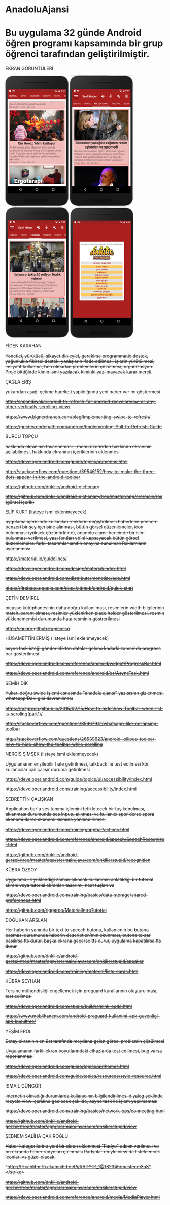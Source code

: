 # AnadoluAjansi
# Bu uygulama 32 günde Android öğren programı kapsamında bir grup öğrenci tarafından geliştirilmiştir.

EKRAN GÖRÜNTÜLERİ

![](screenshots/oie_transparent.png)  ![](screenshots/oie_transparent-2.png)  ![](screenshots/oie_transparent-5.png)  ![](screenshots/oie_transparent-4.png)

FİGEN	KARAHAN	

<strike>Yönetici, yürütücü, şikayet dinleyici, gerekirse programmatic destek, yoğunlukla fikirsel destek, yanlışların ifade edilmesi, işlerin yürütülmesi, insiyatif kullanma, ben olmadan problemlerin çözülmesi, organizasyon. Proje bittiğinde kimin ismi yazılacak kiminki yazılmayacak karar mercii.</strike>


ÇAĞLA ERİŞ

<strike>yukarıdan aşağı çekme hareketi yapıldığında yeni haber var mı göstermesi</strike>

<strike>http://sapandiwakar.in/pull-to-refresh-for-android-recyclerview-or-any-other-vertically-scrolling-view/</strike>

<strike>https://www.bignerdranch.com/blog/implementing-swipe-to-refresh/</strike>

<strike>https://guides.codepath.com/android/Implementing-Pull-to-Refresh-Guide</strike>


BURCU	TOPÇU

<strike>hakkında ekranının tasarlanması - menu üzerinden hakkında ekranının açılabilmesi, hakkında ekranının içeriklerinin eklenmesi</strike>

<strike>https://developer.android.com/guide/topics/ui/menus.html</strike>

<strike>http://stackoverflow.com/questions/39546152/how-to-make-the-three-dots-appear-in-the-android-toolbar</strike>

<strike>https://github.com/dnkilic/android-gictionary</strike>

<strike>https://github.com/dnkilic/android-gictionary/tree/master/app/src/main/res (görsel içerik)</strike>


ELİF	KURT (listeye ismi eklenmeyecek)

<strike>uygulama içerisinde kullanılan renklerin değiştirilmesi
haberlerin pencere benzeri bir şey içerisine alınması,
bütün görsel düzenlemeler,
icon bulunması (yüksek çözünürlükte),
anadolu ajansı haricinde bir isim bulunması verilmesi,
yazı fontları vb'ni kapsayacak bütün görsel düzenlemeler.
farklı tasarımlar sınıfın onayına sunulmalı
Reklamların ayarlanması</strike>

<strike>https://material.io/guidelines/</strike>

<strike>https://developer.android.com/design/material/index.html</strike>

<strike>https://developer.android.com/distribute/monetize/ads.html</strike>

<strike>https://firebase.google.com/docs/admob/android/quick-start</strike>


ÇETİN	DEMİREL

<strike>picasso kütüphanesinin daha doğru kullanılması, resimlerin width bilgilerinin match_parent olması, resimler yüklenirken place holder gösterilmesi, resmin yüklenememisi durumunda hata resminin göstrerilmesi</strike>

<strike>http://square.github.io/picasso </strike>



HÜSAMETTİN	ERMİŞ (listeye ismi eklenmeyecek)

<strike>async task isteği gönderildikten datalar gelene kadarki zaman'da progress bar gösterilmesi</strike>

<strike>https://developer.android.com/reference/android/widget/ProgressBar.html</strike>

<strike>https://developer.android.com/reference/android/os/AsyncTask.html</strike>


SEMİH	DİK

<strike>Yukarı doğru swipe işlemi esnasında "anadolu ajansı" yazısısnın gizlenmesi, whatsapp'Daki gibi davranılması</strike>

<strike>https://mzgreen.github.io/2015/02/15/How-to-hideshow-Toolbar-when-list-is-scroling(part1)/</strike>

<strike>http://stackoverflow.com/questions/35967941/whatsapp-like-collapsing-toolbar</strike>

<strike>http://stackoverflow.com/questions/26539623/android-lollipop-toolbar-how-to-hide-show-the-toolbar-while-scrolling </strike>


NERGİS	ŞİMŞEK (listeye ismi eklenmeyecek)

Uygulamanın erişilebilir hale getirilmesi, talkback ile test edilmesi kör kullanıcılar için çalışır duruma getirilmesi

https://developer.android.com/guide/topics/ui/accessibility/index.html

https://developer.android.com/training/accessibility/index.html


SEDRETTİN	ÇALIŞKAN

<strike>Application bar'a ses tanıma işlemini tetikletecek bir tuş konulması, tıklanması durumunda ses inputu alınması ve kullanıcı spor derse spora ekonomi derse ekonomi kısmına yönlendirilmesi</strike>

<strike>https://developer.android.com/training/appbar/actions.html</strike>

<strike>https://developer.android.com/reference/android/speech/SpeechRecognizer.html</strike>

<strike>https://github.com/dnkilic/android-gerzek/tree/master/app/src/main/java/com/dnkilic/stupid/recognition</strike>


KÜBRA	ÖZSOY

<strike>Uygulama ilk yüklendiği zaman çıkacak kullanımın anlatıldığı bir tutorial ekranı veya tutorial ekranları tasarımı, next tuşları vs</strike>

<strike>https://developer.android.com/training/basics/data-storage/shared-preferences.html</strike>

<strike>https://github.com/riggaroo/MaterialIntroTutorial</strike>


DOĞUKAN	ARSLAN

<strike>Her haberin yanında bir text to speech butonu, kullanıcnın bu butona basması durumunda haberin description'ının okunması, butona tekrar basılırsa tts durur, başka ekrana geçerse tts durur, uygulama kapatılırsa tts durur</strike>

<strike>https://github.com/dnkilic/android-gerzek/tree/master/app/src/main/java/com/dnkilic/stupid/speaker</strike>

<strike>https://developer.android.com/training/material/lists-cards.html</strike>


KÜBRA SEYHAN

<strike>Tersine mühendisliği engellemek için proguard kurallarının oluşturulması, test edilmesi</strike>

<strike>https://developer.android.com/studio/build/shrink-code.html</strike>

<strike>https://www.mobilhanem.com/android-proguard-kullanimi-apk-guvenligi-apk-kucultme/</strike>


YEŞİM	EROL

<strike>Detay ekranının en üst tarafında meydana gelen görsel problemin çözülmesi</strike>

<strike>Uygulamanın farklı ekran boyutlarındaki cihazlarda test edilmesi, bug varsa raporlanması</strike>

<strike>https://developer.android.com/guide/topics/ui/themes.html</strike>

<strike>https://developer.android.com/guide/topics/resources/style-resource.html</strike>


İSMAİL	GÜNGÖR

<strike>internetin olmadığı durumlarda kullanıcının bilgilendirilmesi diyalog şeklinde recycle view içerisine geelecek şekilde, async task ile işlem yapılmaması</strike>

<strike>https://developer.android.com/training/basics/network-ops/connecting.html</strike>

<strike>https://github.com/dnkilic/android-gerzek/tree/master/app/src/main/java/com/dnkilic/stupid/view</strike>


ŞEBNEM SALİHA	ÇAKIROĞLU

<strike>Haber kategorilerine yeni bir ekran eklenmesi "Radyo" adının verilmesi ve bu ekranda haber radyoları çalınması</strike>
<strike>Radyolar recyle view'da listeleencek iconları vs güzel olacak.</strike>

<strike>"http://trtcanlifm-lh.akamaihd.net/i/RADYO1_1@182345/master.m3u8"</strike>

<strike>https://github.com/dnkilic/android-gerzek/tree/master/app/src/main/java/com/dnkilic/stupid/view</strike>

<strike>https://developer.android.com/reference/android/media/MediaPlayer.html</strike>

